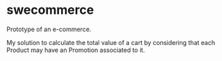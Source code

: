 # swecommerce

Prototype of an e-commerce.

My solution to calculate the total value of a cart by considering that each Product may have an Promotion associated to it.
